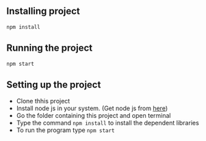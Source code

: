 ## Installing project
```
npm install
```

## Running the project
```
npm start
```

## Setting up the project
- Clone thhis project
- Install node js in your system. (Get node js from [here](https://nodejs.org/en/download))
- Go the folder containing this project and open terminal
- Type the command ``` npm install ``` to install the dependent libraries
- To run the program type ``` npm start ```
 
